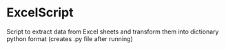 # ExcelScript
Script to extract data from Excel sheets and transform them into dictionary python format (creates .py file after running)
